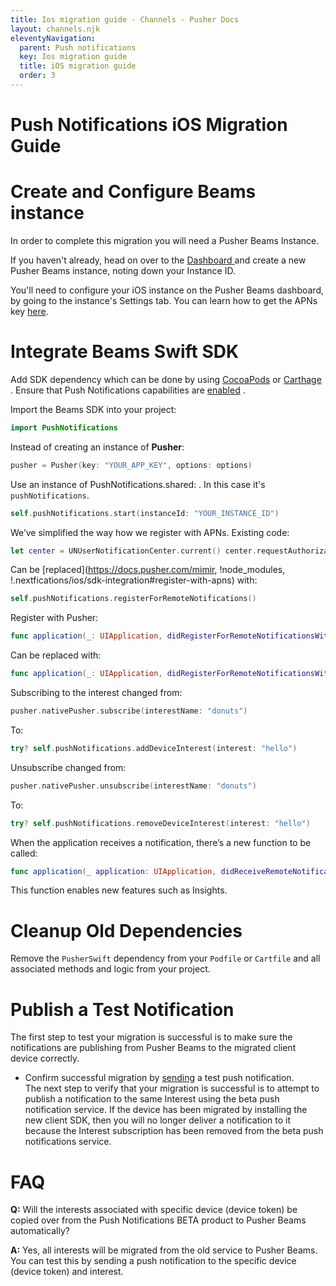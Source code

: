 ```yaml
---
title: Ios migration guide - Channels - Pusher Docs
layout: channels.njk
eleventyNavigation:
  parent: Push notifications
  key: Ios migration guide
  title: iOS migration guide
  order: 3
---
```


# Push Notifications iOS Migration Guide

# Create and Configure Beams instance

In order to complete this migration you will need a Pusher Beams Instance.

If you haven't already, head on over to the <a href="https://dashboard.pusher.com/beams" target="_blank"> Dashboard </a> and create a new Pusher Beams instance, noting down your Instance ID.

You'll need to configure your iOS instance on the Pusher Beams dashboard, by going to the instance's Settings tab. You can learn how to get the APNs key [here](/docs/beams/getting-started/ios/configure-apns).

# Integrate Beams Swift SDK

Add SDK dependency which can be done by using [CocoaPods](https://github.com/pusher/push-notifications-swift#cocoapods) or [Carthage](https://github.com/pusher/push-notifications-swift#carthage) . Ensure that Push Notifications capabilities are [enabled](/docs/beams/getting-started/ios/sdk-integration#enable-capabilities) .

Import the Beams SDK into your project:

```swift
import PushNotifications
```

Instead of creating an instance of **Pusher**:

```swift
pusher = Pusher(key: "YOUR_APP_KEY", options: options)
```

Use an instance of PushNotifications.shared: . In this case it's `pushNotifications`.

```swift
self.pushNotifications.start(instanceId: "YOUR_INSTANCE_ID")
```

We’ve simplified the way how we register with APNs. Existing code:

```swift
let center = UNUserNotificationCenter.current() center.requestAuthorization(options: [.alert, .sound, .badge]) { (granted, error) in // Handle user allowing / declining notification permission. Example: if (granted) { DispatchQueue.main.async(execute: { application.registerForRemoteNotifications() }) } else { print("User declined notification permissions") } }
```

Can be [replaced](https://docs.pusher.com/mimir, !node_modules, !.nextfications/ios/sdk-integration#register-with-apns) with:

```swift
self.pushNotifications.registerForRemoteNotifications()
```

Register with Pusher:

```swift
func application(_: UIApplication, didRegisterForRemoteNotificationsWithDeviceToken deviceToken: Data) { pusher.nativePusher.register(deviceToken: deviceToken) }
```

Can be replaced with:

```swift
func application(_: UIApplication, didRegisterForRemoteNotificationsWithDeviceToken deviceToken: Data) { self.pushNotifications.registerDeviceToken(deviceToken) }
```

Subscribing to the interest changed from:

```swift
pusher.nativePusher.subscribe(interestName: "donuts")
```

To:

```swift
try? self.pushNotifications.addDeviceInterest(interest: "hello")
```

Unsubscribe changed from:

```swift
pusher.nativePusher.unsubscribe(interestName: "donuts")
```

To:

```swift
try? self.pushNotifications.removeDeviceInterest(interest: "hello")
```

When the application receives a notification, there’s a new function to be called:

```swift
func application(_ application: UIApplication, didReceiveRemoteNotification userInfo: [AnyHashable: Any], fetchCompletionHandler completionHandler: @escaping (UIBackgroundFetchResult) -> Void) { let remoteNotificationType = self.pushNotifications.handleNotification(userInfo: userInfo) if remoteNotificationType == .ShouldIgnore { return } }
```

This function enables new features such as Insights.

# Cleanup Old Dependencies

Remove the `PusherSwift` dependency from your `Podfile` or `Cartfile` and all associated methods and logic from your project.

# Publish a Test Notification

The first step to test your migration is successful is to make sure the notifications are publishing from Pusher Beams to the migrated client device correctly.

- Confirm successful migration by [sending](/docs/beams/getting-started/ios/publish-notifications) a test push notification.  
  The next step to verify that your migration is successful is to attempt to publish a notification to the same Interest using the beta push notification service. If the device has been migrated by installing the new client SDK, then you will no longer deliver a notification to it because the Interest subscription has been removed from the beta push notifications service.

# FAQ

**Q:** Will the interests associated with specific device (device token) be copied over from the Push Notifications BETA product to Pusher Beams automatically?

**A:** Yes, all interests will be migrated from the old service to Pusher Beams. You can test this by sending a push notification to the specific device (device token) and interest.
